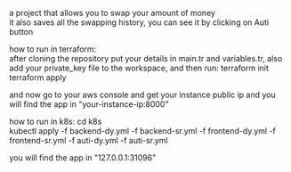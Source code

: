 a project that allows you to swap your amount of money  
it also saves all the swapping history, you can see it by clicking on Auti button  

how to run in terraform:  
after cloning the repository put your details in main.tr and variables.tr, also add your private_key file
to the workspace, and then run:
terraform init  
terraform apply

  
and now go to your aws console and get your instance public ip 
and you will find the app in "your-instance-ip:8000"  

how to run in k8s: 
cd k8s  
kubectl apply -f backend-dy.yml -f backend-sr.yml -f frontend-dy.yml -f frontend-sr.yml -f auti-dy.yml -f auti-sr.yml  

you will find the app in "127.0.0.1:31096" 


